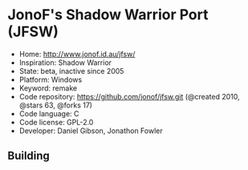 # JonoF's Shadow Warrior Port (JFSW)

- Home: http://www.jonof.id.au/jfsw/
- Inspiration: Shadow Warrior
- State: beta, inactive since 2005
- Platform: Windows
- Keyword: remake
- Code repository: https://github.com/jonof/jfsw.git (@created 2010, @stars 63, @forks 17)
- Code language: C
- Code license: GPL-2.0
- Developer: Daniel Gibson, Jonathon Fowler

## Building
